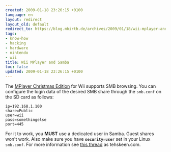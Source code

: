 ```yaml
---
created: 2009-01-18 23:26:15 +0100
language: en
layout: redirect
layout_old: default
redirect_to: https://blog.mbirth.de/archives/2009/01/18/wii-mplayer-and-samba.html
tags:
- know-how
- hacking
- hardware
- nintendo
- wii
title: Wii MPlayer and Samba
toc: false
updated: 2009-01-18 23:26:15 +0100
---
```


The [MPlayer Christmas Edition](http://www.elotrolado.net/hilo_mplayer-christmas-edition_1157252) for Wii supports SMB
browsing. You can configure the login data of the desired SMB share through the `smb.conf` on the SD card as follows:

~~~
ip=192.168.1.100
share=Public
user=wii
pass=somethingelse
port=445
~~~

For it to work, you **MUST** use a dedicated user in Samba. Guest shares won't work. Also make sure you have
**`security=user`** set in your Linux `smb.conf`. For more information see
[this thread](http://www.tehskeen.com/forums/showpost.php?p=48403&postcount=76) as tehskeen.com.